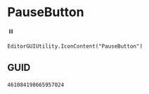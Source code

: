 # PauseButton
![](/img/PauseButton.png)

``` CSharp
EditorGUIUtility.IconContent("PauseButton")
```
## GUID
```
461084198665957024
```
